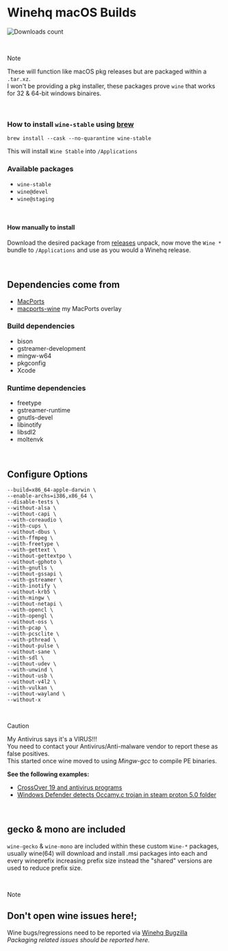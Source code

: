# Winehq macOS Builds

![Downloads count](https://img.shields.io/github/downloads/gcenx/macOS_Wine_builds/total.svg)

<br>

> [!NOTE]
> These will function like macOS pkg releases but are packaged within a `.tar.xz`.\
> I won't be providing a pkg installer, these packages prove `wine` that works for 32 & 64-bit windows binaires.

<br>

### How to install `wine-stable` using [brew](https://brew.sh/)
```
brew install --cask --no-quarantine wine-stable
```
This will install `Wine Stable` into `/Applications`

### Available packages
- `wine-stable`
- `wine@devel`
- `wine@staging`

<br>

#### How manually to install
Download the desired package from [releases](https://github.com/Gcenx/macOS_Wine_builds/releases) unpack, now move the `Wine *` bundle to `/Applications` and use as you would a Winehq release.

<br>

## Dependencies come from
- [MacPorts](https://www.macports.org/)
- [macports-wine](https://github.com/Gcenx/macports-wine) my MacPorts overlay

### Build dependencies 
- bison
- gstreamer-development
- mingw-w64
- pkgconfig
- Xcode

### Runtime dependencies
- freetype
- gstreamer-runtime
- gnutls-devel
- libinotify
- libsdl2
- moltenvk

<br>

## Configure Options
```
--build=x86_64-apple-darwin \
--enable-archs=i386,x86_64 \
--disable-tests \
--without-alsa \
--without-capi \
--with-coreaudio \
--with-cups \
--without-dbus \
--with-ffmpeg \
--with-freetype \
--with-gettext \
--without-gettextpo \
--without-gphoto \
--with-gnutls \
--without-gssapi \
--with-gstreamer \
--with-inotify \
--without-krb5 \
--with-mingw \
--without-netapi \
--with-opencl \
--with-opengl \
--without-oss \
--with-pcap \
--with-pcsclite \
--with-pthread \
--without-pulse \
--without-sane \
--with-sdl \
--without-udev \
--with-unwind \
--without-usb \
--without-v4l2 \
--with-vulkan \
--without-wayland \
--without-x
```

<br>

> [!CAUTION]
> My Antivirus says it's a VIRUS!!!\
> You need to contact your Antivirus/Anti-malware vendor to report these as false positives.\
> This started once wine moved to using *Mingw-gcc* to compile PE binaries.
> 
> __See the following examples:__
> - [CrossOver 19 and antivirus programs](https://www.codeweavers.com/support/forums/general/?t=27;msg=222870)
> - [Windows Defender detects Occamy.c trojan in steam proton 5.0 folder](https://github.com/ValveSoftware/Proton/issues/3593)

<br>

## gecko & mono are included
`wine-gecko` & `wine-mono` are included within these custom `Wine-*` packages, usually wine(64) will download and install .msi packages into each and every wineprefix increasing prefix size instead the "shared" versions are used to reduce prefix size.

<br>

> [!NOTE]
> ## Don't open wine issues here!;
> Wine bugs/regressions need to be reported via [Winehq Bugzilla](https://bugs.winehq.org/)\
> _Packaging related issues should be reported here._
